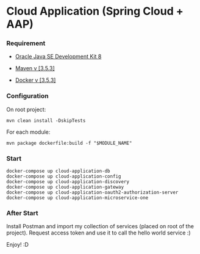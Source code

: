 # Cloud Application (Spring Cloud + AAP)

### Requirement

- [Oracle Java SE Development Kit 8](http://www.oracle.com/technetwork/java/javase/downloads/jdk8-downloads-2133151.html)

- [Maven v [3.5.3]](http://maven.apache.org/download.cgi)

- [Docker v [3.5.3]](https://docs.docker.com/install/#supported-platforms)

### Configuration
On root project:
```shell 
mvn clean install -DskipTests
```
For each module:
```shell 
mvn package dockerfile:build -f "$MODULE_NAME"
```

### Start
```shell 
docker-compose up cloud-application-db
docker-compose up cloud-application-config
docker-compose up cloud-application-discovery
docker-compose up cloud-application-gateway
docker-compose up cloud-application-oauth2-authorization-server
docker-compose up cloud-application-microservice-one
```

### After Start
Install Postman and import my collection of services (placed on root of the project).
Request access token and use it to call the hello world service :)

Enjoy! :D


